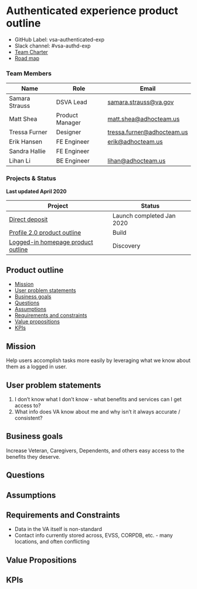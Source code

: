 # Authenticated experience product outline 

- GitHub Label: vsa-authenticated-exp  
- Slack channel: #vsa-authd-exp 
- [Team Charter](https://github.com/department-of-veterans-affairs/va.gov-team/blob/master/teams/vsa/teams/authenticated-experience/charter.md)
- [Road map](https://github.com/department-of-veterans-affairs/va.gov-team/blob/master/teams/vsa/teams/authenticated-experience/roadmap.md)

### Team Members

|Name|Role|Email|
|----|----|-----|
|Samara Strauss |DSVA Lead| samara.strauss@va.gov |
|Matt Shea |Product Manager| matt.shea@adhocteam.us |
|Tressa Furner |Designer| tressa.furner@adhocteam.us |
|Erik Hansen | FE Engineer| erik@adhocteam.us |
|Sandra Hallie |FE Engineer |  |
|Lihan Li | BE Engineer | lihan@adhocteam.us |

### Projects & Status 

**Last updated April 2020**

|Project|Status|
|----|----|
|[Direct deposit](https://github.com/department-of-veterans-affairs/va.gov-team/blob/master/products/identity-personalization/direct-deposit/README.md) | Launch completed Jan 2020|
|[Profile 2.0 product outline](https://github.com/department-of-veterans-affairs/va.gov-team/tree/master/products/identity-personalization/profile/Combine%20Profile%20and%20Account) | Build |
|[Logged-in homepage product outline](https://github.com/department-of-veterans-affairs/va.gov-team/blob/master/products/identity-personalization/logged-in-homepage/2.0-redesign/README.md) | Discovery|

## Product outline
- [Mission](#mission)
- [User problem statements](#user-problem-statements) 
- [Business goals](#business-goals) 
- [Questions](#questions) 
- [Assumptions](#assumptions) 
- [Requirements and constraints](#requirements-and-constraints)  
- [Value propositions](#value-propositions) 
- [KPIs](#kpis) 

## Mission 

Help users accomplish tasks more easily by leveraging what we know about them as a logged in user.

## User problem statements 

1. I don’t know what I don’t know - what benefits and services can I get access to? 
2. What info does VA know about me and why isn’t it always accurate / consistent? 

## Business goals 

Increase Veteran, Caregivers, Dependents, and others easy access to the benefits they deserve. 

## Questions 

## Assumptions 

## Requirements and Constraints 

- Data in the VA itself is non-standard 
- Contact info currently stored across, EVSS, CORPDB, etc. - many locations, and often conflicting 

## Value Propositions  

## KPIs 
